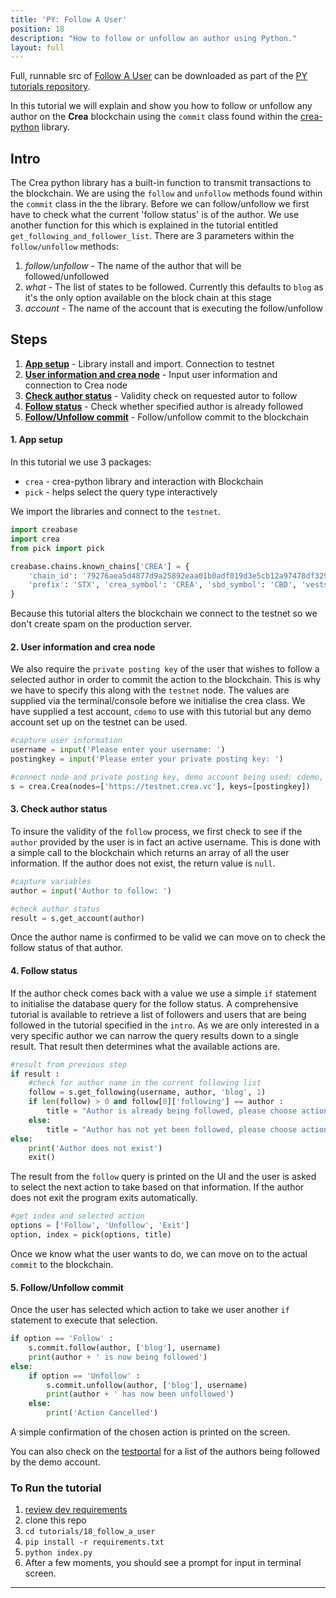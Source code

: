 ```yaml
---
title: 'PY: Follow A User'
position: 18
description: "How to follow or unfollow an author using Python."
layout: full
---              
```

<span class="fa-pull-left top-of-tutorial-repo-link"><span class="first-word">Full</span>, runnable src of [Follow A User](https://github.com/creativechain/crea-api-doc-tutorials-py/tree/master/tutorials/18_follow_a_user) can be downloaded as part of the [PY tutorials repository](https://github.com/creativechain/crea-api-doc-tutorials-py).</span>
<br>



In this tutorial we will explain and show you how to follow or unfollow any author on the **Crea** blockchain using the `commit` class found within the [crea-python](https://github.com/creativechain/crea-python) library.

## Intro

The Crea python library has a built-in function to transmit transactions to the blockchain. We are using the `follow` and `unfollow` methods found within the `commit` class in the the library. Before we can follow/unfollow we first have to check what the current 'follow status' is of the author. We use another function for this which is explained in the tutorial entitled `get_following_and_follower_list`. There are 3 parameters within the `follow/unfollow` methods:

1.  _follow/unfollow_ - The name of the author that will be followed/unfollowed
1.  _what_ - The list of states to be followed. Currently this defaults to `blog` as it's the only option available on the block chain at this stage
1.  _account_ - The name of the account that is executing the follow/unfollow

## Steps

1.  [**App setup**](#setup) - Library install and import. Connection to testnet
1.  [**User information and crea node**](#userinfo) - Input user information and connection to Crea node
1.  [**Check author status**](#authorstat) - Validity check on requested autor to follow
1.  [**Follow status**](#followstat) - Check whether specified author is already followed
1.  [**Follow/Unfollow commit**](#commit) - Follow/unfollow commit to the blockchain

#### 1. App setup <a name="setup"></a>

In this tutorial we use 3 packages:

- `crea` - crea-python library and interaction with Blockchain
- `pick` - helps select the query type interactively

We import the libraries and connect to the `testnet`.

```python
import creabase
import crea
from pick import pick

creabase.chains.known_chains['CREA'] = {
    'chain_id': '79276aea5d4877d9a25892eaa01b0adf019d3e5cb12a97478df3298ccdd01673',
    'prefix': 'STX', 'crea_symbol': 'CREA', 'sbd_symbol': 'CBD', 'vests_symbol': 'VESTS'
}
```

Because this tutorial alters the blockchain we connect to the testnet so we don't create spam on the production server.

#### 2. User information and crea node<a name="userinfo"></a>

We also require the `private posting key` of the user that wishes to follow a selected author in order to commit the action to the blockchain. This is why we have to specify this along with the `testnet` node. The values are supplied via the terminal/console before we initialise the crea class. We have supplied a test account, `cdemo` to use with this tutorial but any demo account set up on the testnet can be used.

```python
#capture user information
username = input('Please enter your username: ')
postingkey = input('Please enter your private posting key: ')

#connect node and private posting key, demo account being used: cdemo, posting key: 5JEZ1EiUjFKfsKP32b15Y7jybjvHQPhnvCYZ9BW62H1LDUnMvHz
s = crea.Crea(nodes=['https://testnet.crea.vc'], keys=[postingkey])
```

#### 3. Check author status<a name="authorstat"></a>

To insure the validity of the `follow` process, we first check to see if the `author` provided by the user is in fact an active username. This is done with a simple call to the blockchain which returns an array of all the user information. If the author does not exist, the return value is `null`.

```python
#capture variables
author = input('Author to follow: ')

#check author status
result = s.get_account(author)
```

Once the author name is confirmed to be valid we can move on to check the follow status of that author.

#### 4. Follow status<a name="followstat"></a>

If the author check comes back with a value we use a simple `if` statement to initialise the database query for the follow status. A comprehensive tutorial is available to retrieve a list of followers and users that are being followed in the tutorial specified in the `intro`. As we are only interested in a very specific author we can narrow the query results down to a single result. That result then determines what the available actions are.

```python
#result from previous step
if result :
	#check for author name in the current following list
	follow = s.get_following(username, author, 'blog', 1)
	if len(follow) > 0 and follow[0]['following'] == author :
		title = "Author is already being followed, please choose action"
	else:
		title = "Author has not yet been followed, please choose action"
else:
	print('Author does not exist')
	exit()
```

The result from the `follow` query is printed on the UI and the user is asked to select the next action to take based on that information. If the author does not exit the program exits automatically.

```python
#get index and selected action
options = ['Follow', 'Unfollow', 'Exit']
option, index = pick(options, title)
```

Once we know what the user wants to do, we can move on to the actual `commit` to the blockchain.

#### 5. Follow/Unfollow commit<a name="commit"></a>

Once the user has selected which action to take we user another `if` statement to execute that selection.

```python
if option == 'Follow' :
	s.commit.follow(author, ['blog'], username)
	print(author + ' is now being followed')
else:
	if option == 'Unfollow' :
		s.commit.unfollow(author, ['blog'], username)
		print(author + ' has now been unfollowed')
	else:
		print('Action Cancelled')
```

A simple confirmation of the chosen action is printed on the screen.

You can also check on the [testportal](http://condenser.crea.vc/blog/@cdemo) for a list of the authors being followed by the demo account.

### To Run the tutorial

1.  [review dev requirements](getting_started)
1.  clone this repo
1.  `cd tutorials/18_follow_a_user`
1.  `pip install -r requirements.txt`
1.  `python index.py`
1.  After a few moments, you should see a prompt for input in terminal screen.


---
